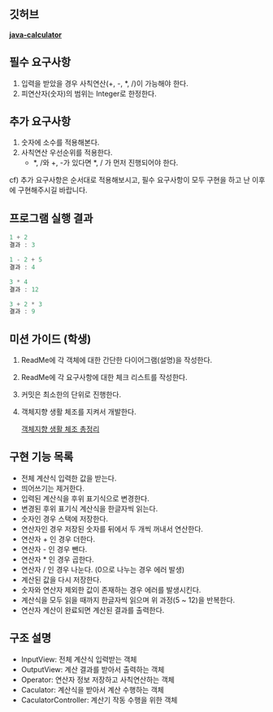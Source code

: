 ## 깃허브

**[java-calculator](https://github.com/programmers-lecture/java-calculator)**

## 필수 요구사항

1. 입력을 받았을 경우 사칙연산(+, -, *, /)이 가능해야 한다.
2. 피연산자(숫자)의 범위는 Integer로 한정한다.

## 추가 요구사항
1. 숫자에 소수를 적용해본다.
2. 사칙연산 우선순위를 적용한다.
    - *, /와 +, -가 있다면 *, / 가 먼저 진행되어야 한다.

cf) 추가 요구사항은 순서대로 적용해보시고, 필수 요구사항이 모두 구현을 하고 난 이후에 구현해주시길 바랍니다. 

## 프로그램 실행 결과

```jsx
1 + 2
결과 : 3

1 - 2 + 5
결과 : 4

3 * 4
결과 : 12

3 + 2 * 3
결과 : 9
```

## 미션 가이드 (학생)

1. ReadMe에 각 객체에 대한 간단한 다이어그램(설명)을 작성한다.
2. ReadMe에 각 요구사항에 대한 체크 리스트를 작성한다.
3. 커밋은 최소한의 단위로 진행한다.
4. 객체지향 생활 체조를 지켜서 개발한다.
    
    [객체지향 생활 체조 총정리](https://developerfarm.wordpress.com/2012/02/03/object_calisthenics_summary/)


## 구현 기능 목록

- 전체 계산식 입력한 값을 받는다.
- 띄어쓰기는 제거한다.
- 입력된 계산식을 후위 표기식으로 변경한다.
- 변경된 후위 표기식 계산식을 한글자씩 읽는다.
- 숫자인 경우 스택에 저장한다.
- 연산자인 경우 저장된 숫자를 뒤에서 두 개씩 꺼내서 연산한다.
- 연산자 + 인 경우 더한다.
- 연산자 - 인 경우 뺀다.
- 연산자 * 인 경우 곱한다.
- 연산자 / 인 경우 나눈다. (0으로 나누는 경우 에러 발생)
- 계산된 값을 다시 저장한다.
- 숫자와 연산자 제외한 값이 존재하는 경우 에러를 발생시킨다.
- 계산식을 모두 읽을 때까지 한글자씩 읽으며 위 과정(5 ~ 12)을 반복한다.
- 연산자 계산이 완료되면 계산된 결과를 출력한다.


## 구조 설명

- InputView: 전체 계산식 입력받는 객체
- OutputView: 계산 결과를 받아서 출력하는 객체
- Operator: 연산자 정보 저장하고 사칙연산하는 객체
- Caculator: 계산식을 받아서 계산 수행하는 객체
- CaculatorController: 계산기 작동 수행을 위한 객체